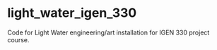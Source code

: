 # light_water_igen_330
Code for Light Water engineering/art installation for IGEN 330 project course.
